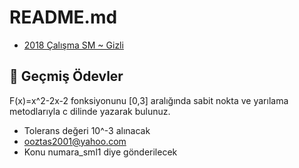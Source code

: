 # README.md

<!--YPackage.YGitbookIntegration-tarafından-otomatik-oluşturulmuştur-->

- [2018 Çalışma SM ~ Gizli](2018%20%C3%87al%C4%B1%C5%9Fma%20SM%20~%20Gizli.pdf)

<!--YPackage.YGitbookIntegration-tarafından-otomatik-oluşturulmuştur-->

## 📅 Geçmiş Ödevler

F(x)=x^2-2x-2 fonksiyonunu [0,3] aralığında sabit nokta ve yarılama metodlarıyla c dilinde yazarak bulunuz.

- Tolerans değeri 10^-3 alınacak
- ooztas2001@yahoo.com
- Konu numara_sml1 diye gönderilecek
